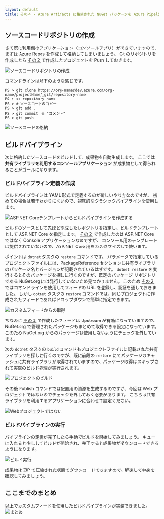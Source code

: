 ```yaml
---
layout: default
title: その４ - Azure Artifacts に格納された NuGet パッケージを Azure Pipeline から取得する
---
```


## ソースコードリポジトリの作成

さて既に利用側のアプリケーション（コンソールアプリ）ができていますので、まずは Azure Repos を作成して格納してしまいましょう。
Git のリポジトリを作成したら [その２](./contents2.md) で作成したプロジェクトを Push しておきます。

![ソースコードリポジトリの作成](./images/create-repo.png)

コマンドラインは以下のような感じです。

```pwsh
PS > git clone https://org-name@dev.azure.com/org-name/projectName/_git/repository-name
PS > cd repository-name
PS > # ソースコードのコピー
PS > git add .
PS > git commit -m "コメント"
PS > git push
```

![ソースコードの格納](./images/source-code-repository.png)

## ビルドパイプライン

次に格納したソースコードをビルドして、成果物を自動生成します。
ここでは **共有ライブラリを利用するコンソールアプリケーション** が成果物として得られることがゴールになります。

### ビルドパイプライン定義の作成

ビルドパイプラインは YAML 形式で定義するのが新しいやり方なのですが、
初めての場合は若干わかりにくいので、視覚的なクラシックパイプラインを使用します。

![ASP.NET Coreテンプレートからビルドパイプラインを作成する](./images/create-subscriber-build-pipeline.png)

ビルドのソースとして先ほど作成したレポジトリを指定し、ビルドテンプレートとして ASP.NET Core を指定します。
[その２](./contents2.md) で作成したのは ASP.NET Core ではなく Console アプリケーションなのですが、
コンソール用のテンプレートは提供されていないので、ASP.NET Core 用をカスタマイズして使います。

ポイントは `dotnet` タスクの `restore` コマンドです。
パラメータで指定しているプロジェクトファイルには、PackageReference セクションに共有ライブラリのパッケージ名とバージョンが記載されているはずです。
`dotnet restore` を実行するとそのパッケージを探しに行くのですが、既定のパッケージ リポジトリである NuGet.org には発行していないため見つかりません。
このため [その２](./contents2.md) ではコマンドラインを使用してフィードの URL を登録し、認証を通しておきました。
しかし `dotnet` タスクの `restore` コマンドでは、同じプロジェクトに作成されたフィードであればドロップダウンで簡単に指定できます。

![カスタムフィードからの取得](./images/restore-from-custom-feed.png)

ちなみに [その１](./contents1.md) で作成したフィードは Upstream が有効になっていますので、NuGet.org で管理されたパッケージもまとめて取得できる設定になっています。
このため NuGet.org からのパッケージは使用しないようにチェックを外しています。

次の `dotnet` タスクの `build` コマンドもプロジェクトファイルに記載された共有ライブラリを探しに行くのですが、既に前段の `restore` にてパッケージのキャッシュに共有ライブラリが取得されていますので、パッケージ取得はスキップされて実際のビルド処理が実行されます。

![プロジェクトのビルド](./images/build-without-restore.png)

その後 Publish コマンドでは配置用の資源を生成するのですが、今回は Web プロジェクトではないのでチェックを外しておく必要があります。
こちらは共有ライブラリを利用するアプリケーションに合わせて設定ください。

![Webプロジェクトではない](./images/publish-console-app.png)


### ビルドパイプラインの実行

パイプラインの定義が完了したら手動でビルドを開始してみましょう。
キューに入れると少ししてビルドが開始され、完了すると成果物がダウンロードできるようになります。

![ビルド実行](./images/build-and-artifacts.png)

成果物は ZIP で圧縮された状態でダウンロードできますので、解凍して中身を確認してみましょう。

## ここまでのまとめ

以上でカスタムフィードを使用したビルドパイプラインが実装できました。
![まとめ](./images/package-management-workflow-restore-package-cicd.png)

